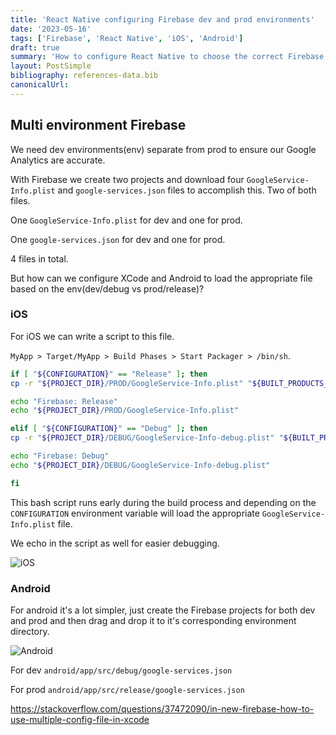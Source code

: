 ```yaml
---
title: 'React Native configuring Firebase dev and prod environments'
date: '2023-05-16'
tags: ['Firebase', 'React Native', 'iOS', 'Android']
draft: true
summary: 'How to configure React Native to choose the correct Firebase configuration file based on the build environment.'
layout: PostSimple
bibliography: references-data.bib
canonicalUrl:
---
```


## Multi environment Firebase

We need dev environments(env) separate from prod to ensure our Google Analytics
are accurate.

With Firebase we create two projects and download
four `GoogleService-Info.plist` and `google-services.json`
files to accomplish this. Two of both files.

One `GoogleService-Info.plist` for dev and one for prod.

One `google-services.json` for dev and one for prod.

4 files in total.

But how can we configure XCode and Android to load the appropriate file
based on the env(dev/debug vs prod/release)?

### iOS

For iOS we can write a script to this file.

`MyApp > Target/MyApp > Build Phases > Start Packager > /bin/sh`.

```bash
if [ "${CONFIGURATION}" == "Release" ]; then
cp -r "${PROJECT_DIR}/PROD/GoogleService-Info.plist" "${BUILT_PRODUCTS_DIR}/${PRODUCT_NAME}.app/GoogleService-Info.plist"

echo "Firebase: Release"
echo "${PROJECT_DIR}/PROD/GoogleService-Info.plist"

elif [ "${CONFIGURATION}" == "Debug" ]; then
cp -r "${PROJECT_DIR}/DEBUG/GoogleService-Info-debug.plist" "${BUILT_PRODUCTS_DIR}/${PRODUCT_NAME}.app/GoogleService-Info.plist"

echo "Firebase: Debug"
echo "${PROJECT_DIR}/DEBUG/GoogleService-Info-debug.plist"

fi
```

This bash script runs early during the build process and depending on the `CONFIGURATION`
environment variable will load the appropriate `GoogleService-Info.plist` file.

We echo in the script as well for easier debugging.

![iOS](https://i.imgur.com/vqvIzZH.png)

### Android

For android it's a lot simpler, just create the Firebase projects for both dev
and prod and then drag and drop it to it's corresponding environment directory.

![Android](https://i.imgur.com/i5j9gtz.png)

For dev
`android/app/src/debug/google-services.json`

For prod
`android/app/src/release/google-services.json`

https://stackoverflow.com/questions/37472090/in-new-firebase-how-to-use-multiple-config-file-in-xcode
